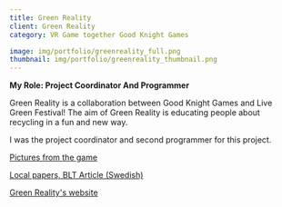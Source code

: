 ```yaml
---
title: Green Reality
client: Green Reality
category: VR Game together Good Knight Games

image: img/portfolio/greenreality_full.png
thumbnail: img/portfolio/greenreality_thumbnail.png
---
```

**My Role: Project Coordinator And Programmer**

Green Reality is a collaboration between Good Knight Games and Live Green Festival! The aim of Green Reality is educating people about recycling in a fun and new way.

I was the project coordinator and second programmer for this project.



<a href="https://drive.google.com/open?id=0B2pu8bYxDtO_RXF1VXI3MUVqWWs" target="_blank">Pictures from the game</a>

<a href="http://www.blt.se/karlsh…/live-green-far-ett-eget-vr-spelny" target="_blank">Local papers, BLT Article (Swedish)</a>

<a href="http://livegreenfestival.com/green-reality" target="_blank">Green Reality's website</a>